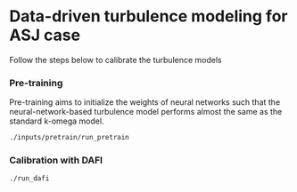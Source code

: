 # Data-driven turbulence modeling for ASJ case

Follow the steps below to calibrate the turbulence models

### Pre-training
Pre-training aims to initialize the weights of neural networks such that the neural-network-based turbulence model performs almost the same as the standard k-omega model.
```bash
./inputs/pretrain/run_pretrain
```

### Calibration with DAFI
```bash
./run_dafi
```
